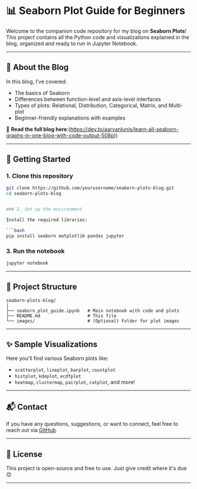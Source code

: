 # 📊 Seaborn Plot Guide for Beginners

Welcome to the companion code repository for my blog on **Seaborn Plots**!  
This project contains all the Python code and visualizations explained in the blog, organized and ready to run in Jupyter Notebook.

---


## 📖 About the Blog

In this blog, I’ve covered:
- The basics of Seaborn
- Differences between function-level and axis-level interfaces
- Types of plots: Relational, Distribution, Categorical, Matrix, and Multi-plot
- Beginner-friendly explanations with examples

📝 **Read the full blog here**:(https://dev.to/aaryanlunis/learn-all-seaborn-graphs-in-one-blog-with-code-output-508p))  

---

## 🚀 Getting Started

### 1. Clone this repository

```bash
git clone https://github.com/yourusername/seaborn-plots-blog.git
cd seaborn-plots-blog


### 2. Set up the environment

Install the required libraries:

```bash
pip install seaborn matplotlib pandas jupyter
```

### 3. Run the notebook

```bash
jupyter notebook
```

---

## 📁 Project Structure

```
seaborn-plots-blog/
│
├── seaborn_plot_guide.ipynb   # Main notebook with code and plots
├── README.md                  # This file
└── images/                    # (Optional) Folder for plot images
```

---

## ✨ Sample Visualizations

Here you'll find various Seaborn plots like:

* `scatterplot`, `lineplot`, `barplot`, `countplot`
* `histplot`, `kdeplot`, `ecdfplot`
* `heatmap`, `clustermap`, `pairplot`, `catplot`, and more!

---

## 📬 Contact

If you have any questions, suggestions, or want to connect, feel free to reach out via [GitHub](https://github.com/Aaryan-Lunis).

---

## 📌 License

This project is open-source and free to use. Just give credit where it's due 😊

---
